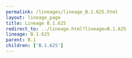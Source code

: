 ```yaml
---
permalink: /lineages/lineage_B.1.625.html
layout: lineage_page
title: Lineage B.1.625
redirect_to: ../lineage.html?lineage=B.1.625
lineage: B.1.625
parent: B.1
children: ['B.1.625']
---
```

